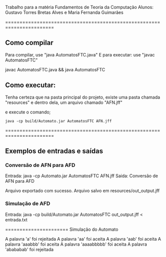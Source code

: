 Trabalho para a matéria Fundamentos de Teoria da Computação
Alunos: Gustavo Torres Bretas Alves e Maria Fernanda Guimarães

=======================================================================
## Como compilar

Para compilar, use "java AutomatosFTC.java"
E para executar: use "javac AutomatosFTC"

javac AutomatosFTC.java && java AutomatosFTC

## Como executar:

Tenha certeza que na pasta principal do projeto, existe uma pasta chamada "resources" e dentro dela, um arquivo chamado "AFN.jff"

e execute o comando;
```
java -cp build/Automato.jar AutomatosFTC AFN.jff
```

=======================================================================

## Exemplos de entradas e saídas

### Conversão de AFN para AFD

Entrada: java -cp Automato.jar AutomatosFTC AFN.jff
Saida: Conversão de AFN para AFD

Arquivo exportado com sucesso.
Arquivo salvo em resources/out_output.jff

### Simulação de AFD
Entrada: 
java -cp build/Automato.jar AutomatosFTC out_output.jff < entrada.txt

======================
Simulação do Automato

A palavra 'a' foi rejeitada
A palavra 'aa' foi aceita
A palavra 'aab' foi aceita
A palavra 'aaabbb' foi aceita
A palavra 'aaaabbbbb' foi aceita
A palavra 'abababab' foi rejeitada